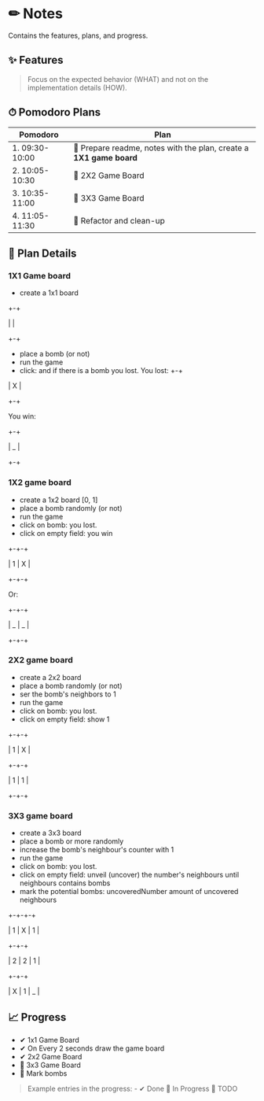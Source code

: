 # ✏ Notes
Contains the features, plans, and progress.

## ✨ Features
> Focus on the expected behavior (WHAT) and not on the implementation details (HOW).


## ⏱ Pomodoro Plans

| Pomodoro | Plan |
| ------ | ------ |
| 1. 09:30-10:00  | 📌 Prepare readme, notes with the plan, create a **1X1 game board**|
| 2. 10:05-10:30 | 📌 2X2 Game Board |
| 3. 10:35-11:00 | 📌 3X3 Game Board |
| 4. 11:05-11:30 | 📌 Refactor and clean-up |


## 📰 Plan Details

### 1X1 Game board
- create a 1x1 board

+-+

|  |

+-+

- place a bomb (or not)
- run the game
- click: and if there is a bomb you lost.
  You lost:
  +-+

| X |

+-+

You win:

+-+

| _ |

+-+
### 1X2 game board
- create a 1x2 board [0, 1]
- place a bomb randomly (or not)
- run the game
- click on bomb: you lost.
- click on empty field: you win

+-+-+

| 1 | X |

+-+-+

Or:

+-+-+

| _ | _ |

+-+-+

### 2X2 game board
- create a 2x2 board
- place a bomb randomly (or not)
- ser the bomb's neighbors to 1
- run the game
- click on bomb: you lost.
- click on empty field: show 1

+-+-+

| 1 | X |

+-+-+

| 1 | 1 |

+-+-+

### 3X3 game board
- create a 3x3 board
- place a bomb or more randomly
- increase the bomb's neighbour's counter with 1
- run the game
- click on bomb: you lost.
- click on empty field: unveil (uncover) the number's neighbours until neighbours contains bombs
- mark the potential bombs: uncoveredNumber amount of uncovered neighbours

+-+-+-+

| 1 | X | 1 |

+-+-+

| 2 | 2 | 1 |

+-+-+

| X | 1 | _ |

## 📈 Progress

- ✔ 1x1 Game Board
- ✔ On Every 2 seconds draw the game board
- ✔ 2x2 Game Board
- 🔧 3x3 Game Board
- 📌 Mark bombs

> Example entries in the progress: - ✔ Done 🔧 In Progress 📌 TODO
